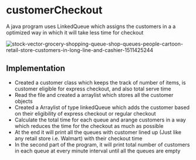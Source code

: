 # customerCheckout
A java program uses LinkedQueue which assigns the customers in a a optimized way in which it will take less time for checkout

![stock-vector-grocery-shopping-queue-shop-queues-people-cartoon-retail-store-customers-in-long-line-and-cashier-1511425244](https://user-images.githubusercontent.com/70450861/167308715-127c8da0-e18c-4e35-ae09-1e3392489726.jpg)


## Implementation
- Created a customer class which keeps the track of number of items, is customer eligible for express checkout, and also total serve time
- Read the file and created a arraylist which stores all the customer objects
- Created a Arraylist of type linkedQueue which adds the customer based on their eligibility of express checkout or regular checkout
- Calculate the total time for each queue and arange customers in a way which reduces the time for the checkout as much as possible
- At the end it will print all the queues with customer lined up (Just like any retail store i.e. Walmart) with their checkout time
- In the second part of the program, it will print total number of customers in each queue at every minute interval until all the queues are empty
